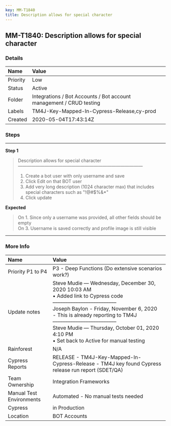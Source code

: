 ```yaml
---
key: MM-T1840
title: Description allows for special character
---
```


## MM-T1840: Description allows for special character

### Details

| Name     | Value                                                               |
| :------- | :------------------------------------------------------------------ |
| Priority | Low                                                                 |
| Status   | Active                                                              |
| Folder   | Integrations / Bot Accounts / Bot account management / CRUD testing |
| Labels   | TM4J-Key-Mapped-In-Cypress-Release,cy-prod                          |
| Created  | 2020-05-04T17:43:14Z                                                |

### Steps

<hr/>

**Step 1**

> <article>Description allows for special character<br>————————————————————————————<ol><li>Create a bot user with only username and save</li><li> Click Edit on that BOT user</li><li> Add very long description (1024 character max) that includes special characters such as "!@#$%&amp;*"</li><li>Click update</li></ol></article>

**Expected**

> <article>On 1. Since only a username was provided, all other fields should be empty<br />On 3. Username is saved correctly and profile image is still visible</article>

<hr/>

### More Info

| Name                     | Value                                                                                                                                                                                                                                                                                                                           |
| :----------------------- | :------------------------------------------------------------------------------------------------------------------------------------------------------------------------------------------------------------------------------------------------------------------------------------------------------------------------------ |
| Priority P1 to P4        | P3 - Deep Functions (Do extensive scenarios work?)                                                                                                                                                                                                                                                                              |
| Update notes             | Steve Mudie — Wednesday, December 30, 2020 10:03 AM<br>• Added link to Cypress code<br>–––––––––––––––––––––––––<br>Joseph Baylon - Friday, November 6, 2020<br>- This is already reporting to TM4J<br>–––––––––––––––––––––––––<br>Steve Mudie — Thursday, October 01, 2020 4:10 PM<br>• Set back to Active for manual testing |
| Rainforest               | N/A                                                                                                                                                                                                                                                                                                                             |
| Cypress Reports          | RELEASE - TM4J-Key-Mapped-In-Cypress-Release - TM4J key found Cypress release run report (SDET/QA)                                                                                                                                                                                                                              |
| Team Ownership           | Integration Frameworks                                                                                                                                                                                                                                                                                                          |
| Manual Test Environments | Automated - No manual tests needed                                                                                                                                                                                                                                                                                              |
| Cypress                  | in Production                                                                                                                                                                                                                                                                                                                   |
| Location                 | BOT Accounts                                                                                                                                                                                                                                                                                                                    |
